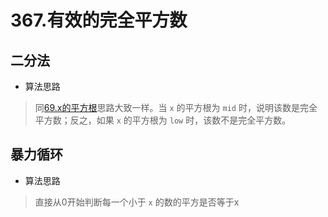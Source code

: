 # 367.有效的完全平方数

## 二分法
* 算法思路
> 同[69.x的平方根](https://leetcode-cn.com/problems/sqrtx/)思路大致一样。当 `x` 的平方根为 `mid` 时，说明该数是完全平方数；反之，如果 `x` 的平方根为 `low` 时，该数不是完全平方数。


## 暴力循环
* 算法思路
> 直接从0开始判断每一个小于 `x` 的数的平方是否等于x